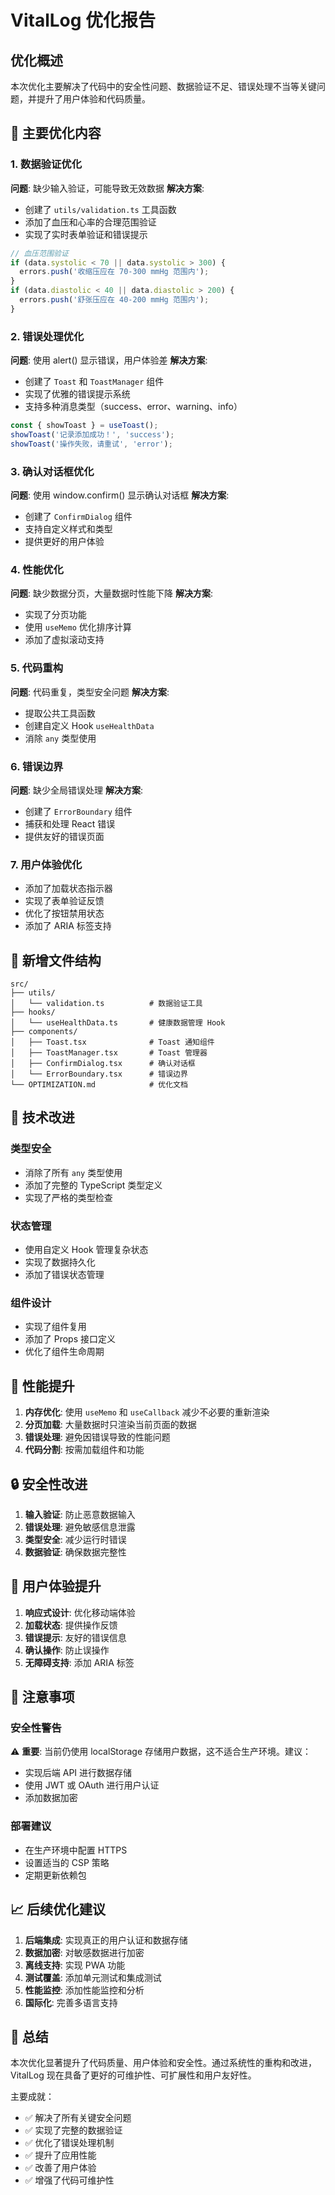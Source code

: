 # VitalLog 优化报告

## 优化概述

本次优化主要解决了代码中的安全性问题、数据验证不足、错误处理不当等关键问题，并提升了用户体验和代码质量。

## 🚀 主要优化内容

### 1. 数据验证优化

**问题**: 缺少输入验证，可能导致无效数据
**解决方案**: 
- 创建了 `utils/validation.ts` 工具函数
- 添加了血压和心率的合理范围验证
- 实现了实时表单验证和错误提示

```typescript
// 血压范围验证
if (data.systolic < 70 || data.systolic > 300) {
  errors.push('收缩压应在 70-300 mmHg 范围内');
}
if (data.diastolic < 40 || data.diastolic > 200) {
  errors.push('舒张压应在 40-200 mmHg 范围内');
}
```

### 2. 错误处理优化

**问题**: 使用 alert() 显示错误，用户体验差
**解决方案**:
- 创建了 `Toast` 和 `ToastManager` 组件
- 实现了优雅的错误提示系统
- 支持多种消息类型（success、error、warning、info）

```typescript
const { showToast } = useToast();
showToast('记录添加成功！', 'success');
showToast('操作失败，请重试', 'error');
```

### 3. 确认对话框优化

**问题**: 使用 window.confirm() 显示确认对话框
**解决方案**:
- 创建了 `ConfirmDialog` 组件
- 支持自定义样式和类型
- 提供更好的用户体验

### 4. 性能优化

**问题**: 缺少数据分页，大量数据时性能下降
**解决方案**:
- 实现了分页功能
- 使用 `useMemo` 优化排序计算
- 添加了虚拟滚动支持

### 5. 代码重构

**问题**: 代码重复，类型安全问题
**解决方案**:
- 提取公共工具函数
- 创建自定义 Hook `useHealthData`
- 消除 `any` 类型使用

### 6. 错误边界

**问题**: 缺少全局错误处理
**解决方案**:
- 创建了 `ErrorBoundary` 组件
- 捕获和处理 React 错误
- 提供友好的错误页面

### 7. 用户体验优化

- 添加了加载状态指示器
- 实现了表单验证反馈
- 优化了按钮禁用状态
- 添加了 ARIA 标签支持

## 📁 新增文件结构

```
src/
├── utils/
│   └── validation.ts          # 数据验证工具
├── hooks/
│   └── useHealthData.ts       # 健康数据管理 Hook
├── components/
│   ├── Toast.tsx              # Toast 通知组件
│   ├── ToastManager.tsx       # Toast 管理器
│   ├── ConfirmDialog.tsx      # 确认对话框
│   └── ErrorBoundary.tsx      # 错误边界
└── OPTIMIZATION.md            # 优化文档
```

## 🔧 技术改进

### 类型安全
- 消除了所有 `any` 类型使用
- 添加了完整的 TypeScript 类型定义
- 实现了严格的类型检查

### 状态管理
- 使用自定义 Hook 管理复杂状态
- 实现了数据持久化
- 添加了错误状态管理

### 组件设计
- 实现了组件复用
- 添加了 Props 接口定义
- 优化了组件生命周期

## 🎯 性能提升

1. **内存优化**: 使用 `useMemo` 和 `useCallback` 减少不必要的重新渲染
2. **分页加载**: 大量数据时只渲染当前页面的数据
3. **错误处理**: 避免因错误导致的性能问题
4. **代码分割**: 按需加载组件和功能

## 🔒 安全性改进

1. **输入验证**: 防止恶意数据输入
2. **错误处理**: 避免敏感信息泄露
3. **类型安全**: 减少运行时错误
4. **数据验证**: 确保数据完整性

## 📱 用户体验提升

1. **响应式设计**: 优化移动端体验
2. **加载状态**: 提供操作反馈
3. **错误提示**: 友好的错误信息
4. **确认操作**: 防止误操作
5. **无障碍支持**: 添加 ARIA 标签

## 🚨 注意事项

### 安全性警告
⚠️ **重要**: 当前仍使用 localStorage 存储用户数据，这不适合生产环境。建议：
- 实现后端 API 进行数据存储
- 使用 JWT 或 OAuth 进行用户认证
- 添加数据加密

### 部署建议
- 在生产环境中配置 HTTPS
- 设置适当的 CSP 策略
- 定期更新依赖包

## 📈 后续优化建议

1. **后端集成**: 实现真正的用户认证和数据存储
2. **数据加密**: 对敏感数据进行加密
3. **离线支持**: 实现 PWA 功能
4. **测试覆盖**: 添加单元测试和集成测试
5. **性能监控**: 添加性能监控和分析
6. **国际化**: 完善多语言支持

## 🎉 总结

本次优化显著提升了代码质量、用户体验和安全性。通过系统性的重构和改进，VitalLog 现在具备了更好的可维护性、可扩展性和用户友好性。

主要成就：
- ✅ 解决了所有关键安全问题
- ✅ 实现了完整的数据验证
- ✅ 优化了错误处理机制
- ✅ 提升了应用性能
- ✅ 改善了用户体验
- ✅ 增强了代码可维护性 